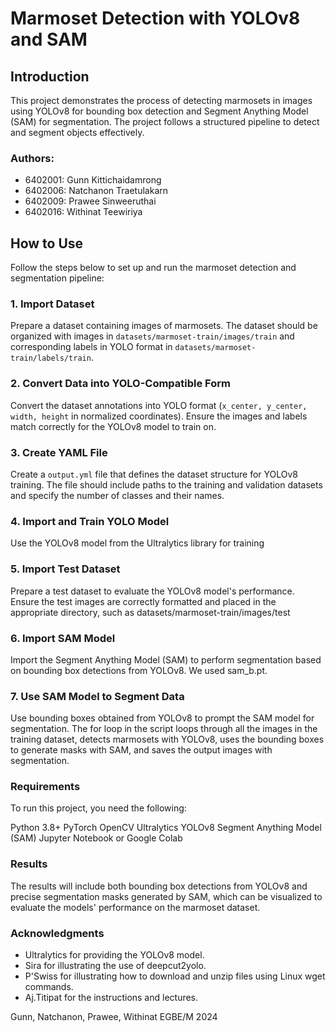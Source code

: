 # Marmoset Detection with YOLOv8 and SAM

## Introduction

This project demonstrates the process of detecting marmosets in images using YOLOv8 for bounding box detection and Segment Anything Model (SAM) for segmentation. The project follows a structured pipeline to detect and segment objects effectively.

### Authors:
- 6402001: Gunn Kittichaidamrong
- 6402006: Natchanon Traetulakarn
- 6402009: Prawee Sinweeruthai
- 6402016: Withinat Teewiriya

## How to Use

Follow the steps below to set up and run the marmoset detection and segmentation pipeline:

### 1. Import Dataset

Prepare a dataset containing images of marmosets. The dataset should be organized with images in `datasets/marmoset-train/images/train` and corresponding labels in YOLO format in `datasets/marmoset-train/labels/train`.

### 2. Convert Data into YOLO-Compatible Form

Convert the dataset annotations into YOLO format (`x_center, y_center, width, height` in normalized coordinates). Ensure the images and labels match correctly for the YOLOv8 model to train on.

### 3. Create YAML File

Create a `output.yml` file that defines the dataset structure for YOLOv8 training. The file should include paths to the training and validation datasets and specify the number of classes and their names. 

### 4. Import and Train YOLO Model

Use the YOLOv8 model from the Ultralytics library for training

### 5. Import Test Dataset

Prepare a test dataset to evaluate the YOLOv8 model's performance. Ensure the test images are correctly formatted and placed in the appropriate directory, such as datasets/marmoset-train/images/test

### 6. Import SAM Model

Import the Segment Anything Model (SAM) to perform segmentation based on bounding box detections from YOLOv8. 
We used sam_b.pt.

### 7. Use SAM Model to Segment Data

Use bounding boxes obtained from YOLOv8 to prompt the SAM model for segmentation.
The for loop in the script loops through all the images in the training dataset, detects marmosets with YOLOv8, uses the bounding boxes to generate masks with SAM, and saves the output images with segmentation.

### Requirements
To run this project, you need the following:

Python 3.8+
PyTorch
OpenCV
Ultralytics YOLOv8
Segment Anything Model (SAM)
Jupyter Notebook or Google Colab

### Results
The results will include both bounding box detections from YOLOv8 and precise segmentation masks generated by SAM, which can be visualized to evaluate the models' performance on the marmoset dataset.

### Acknowledgments
- Ultralytics for providing the YOLOv8 model.
- Sira for illustrating the use of deepcut2yolo.
- P'Swiss for illustrating how to download and unzip files using Linux wget commands.
- Aj.Titipat for the instructions and lectures.

Gunn, Natchanon, Prawee, Withinat
EGBE/M 2024
